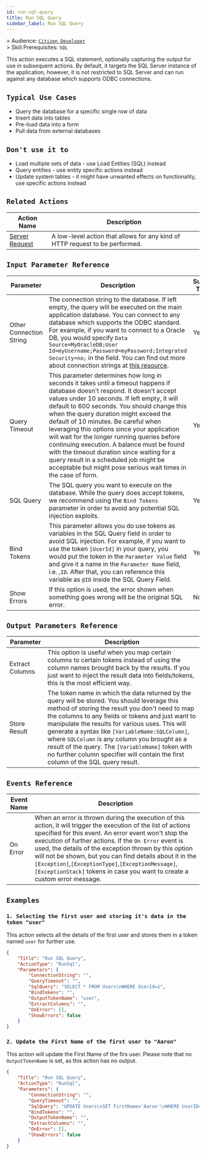 ```yaml
---
id: run-sql-query
title: Run SQL Query
sidebar_label: Run SQL Query
---
```


&gt; Audience: [`Citizen Developer`](/docs/audience#citizen-developers)<br>
&gt; Skill Prerequisites: `SQL`

This action executes a SQL statement, optionally capturing the output for use in subsequent actions. By default, it targets the SQL Server instance of the application, however, it is not restricted to SQL Server and can run against any database which supports ODBC connections.

## `Typical Use Cases`

- Query the database for a specific single row of data
- Insert data into tables
- Pre-load data into a form
- Pull data from external databases

## `Don't use it to`

- Load multiple sets of data - use Load Entities (SQL) instead
- Query entities - use entity specific actions instead
- Update system tables - it might have unwanted effects on functionality, use specific actions instead

## `Related Actions`

| Action Name | Description|
|-------------|------------|
| [Server Request](docs/actions/server-request) | A low-level action that allows for any kind of HTTP request to be performed. |

## `Input Parameter Reference`

| Parameter     | Description                           | Supports Tokens | Default | Required
|---------------|---------------------------------------|-----------------|---------|---------|
| Other Connection String | The connection string to the database. If left empty, the query will be executed on the main application database. You can connect to any database which supports the ODBC standard. For example, if you want to connect to a Oracle DB, you would specify `Data Source=MyOracleDB;User Id=myUsername;Password=myPassword;Integrated Security=no;` in the field. You can find out more about connection strings at [this resource](https://www.connectionstrings.com/net-framework-data-provider-for-odbc/).| Yes | `Application database` | No |
| Query Timeout | This parameter determines how long in seconds it takes until a timeout happens if database doesn't respond. It doesn't accept values under 10 seconds. If left empty, it will default to 600 seconds. You should change this when the query duration might exceed the default of 10 minutes. Be careful when leveraging this options since your application will wait for the longer running queries before continuing execution. A balance must be found with the timeout duration since waiting for a query result in a scheduled job might be acceptable but might pose serious wait times in the case of form. | Yes | `600` | No |
| SQL Query     | The SQL query you want to execute on the database. While the query does accept tokens, we recommend using the `Bind Tokens` parameter in order to avoid any potential SQL injection exploits. | Yes | `Unset` | Yes |
| Bind Tokens       | This parameter allows you do use tokens as variables in the SQL Query field in order to avoid SQL injection. For example, if you want to use the token `[UserId]` in your query, you would put the token in the `Parameter Value` field and give it a name in the `Parameter Name` field, i.e. ,`ID`. After that, you can reference this variable as `@ID` inside the SQL Query Field.  | Yes | `Unset` | No |
| Show Errors | If this option is used, the error shown when something goes wrong will be the original SQL error.  | No | `Unset` | No |

## `Output Parameters Reference`

| Parameter | Description |
|-----------|-------------|
| Extract Columns|  This option is useful when you map certain columns to certain tokens instead of using the column names brought back by the results. If you just want to inject the result data into fields/tokens, this is the most efficient way. |
| Store Result | The token name in which the data returned by the query will be stored. You should leverage this method of storing the result you don't need to map the columns to any fields or tokens and just want to manipulate the results for various uses. This will generate a syntax like `[VariableName:SQLColumn]`, where `SQLColumn` is any column you brought as a result of the query. The `[VariableName]` token with no further column specifier will contain the first column of the SQL query result.  |

## `Events Reference`

| Event Name | Description |
|------------|-------------|
| On Error | When an error is thrown during the execution of this action, it will trigger the execution of the list of actions specified for this event. An error event won't stop the execution of further actions. If the `On Error` event is used, the details of the exception thrown by this option will not be shown, but you can find details about it in the `[Exception]`,`[ExceptionType]`,`[ExceptionMessage]`,`[ExceptionStack]` tokens in case you want to create a custom error message. |

## `Examples`

### `1. Selecting the first user and storing it's data in the token "user"`

This action selects all the details of the first user and stores them in a token named `user` for further use.

```json
{
    "Title": "Run SQL Query",
    "ActionType": "RunSql",
    "Parameters": {
        "ConnectionString": "",
        "QueryTimeout": "",
        "SqlQuery": "SELECT * FROM Users\nWHERE UserId=1",
        "BindTokens": "",
        "OutputTokenName": "user",
        "ExtractColumns": "",
        "OnError": [],
        "ShowErrors": false
    }
}
```

### `2. Update the First Name of the first user to "Aaron"`

 This action will update the First Name of the firs user. Please note that no `OutputTokenName` is set, as this action has no output.

```json
{
    "Title": "Run SQL Query",
    "ActionType": "RunSql",
    "Parameters": {
        "ConnectionString": "",
        "QueryTimeout": "",
        "SqlQuery": "UPDATE Users\nSET FirstName='Aaron'\nWHERE UserID=1",
        "BindTokens": "",
        "OutputTokenName": "",
        "ExtractColumns": "",
        "OnError": [],
        "ShowErrors": false
    }
}
```
